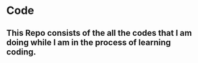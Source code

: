 # Code
## This Repo consists of the all the codes that I am doing while I am in the process of learning coding.
